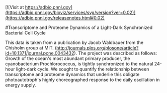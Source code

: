<!------------------------------------------------------------------------------>
<!--NOTES: all the comments are auto-generated. please refer to the tutorial for readme editing at https://adbio.pnnl.gov/tutorial.xxxx-->
<!--adbio-version-->
[![Visit at https://adbio.pnnl.gov](https://adbio.pnnl.gov/bioviz/services/svg/version?ver=0.02)](https://adbio.pnnl.gov/releasenotes.html#0.02)
<!--adbio-title-->
#Transcriptome and Proteome Dynamics of a Light-Dark Synchronized Bacterial Cell Cycle
<!--adbio-description-->
This data is taken from a publication by Jacob Waldbauer from the Chisholm group at MIT. (http://journals.plos.org/plosone/article?id=10.1371/journal.pone.0043432). The project was described as follows: Growth of the ocean's most abundant primary producer, the cyanobacterium Prochlorococcus, is tightly synchronized to the natural 24-hour light-dark cycle. We sought to quantify the relationship between transcriptome and proteome dynamics that underlie this obligate photoautotroph's highly choreographed response to the daily oscillation in energy supply.
<!--adbio-funding-->
<!--adbio-publication-->
<!------------------------------------------------------------------------------>
<!--you can add any other information here-->
